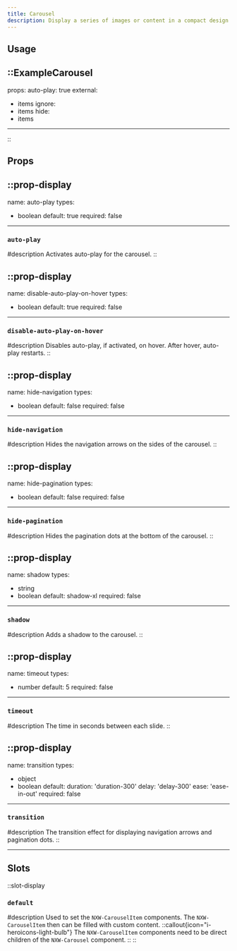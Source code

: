 ```yaml
---
title: Carousel
description: Display a series of images or content in a compact design.
---
```


## Usage

::ExampleCarousel
---
props:
  auto-play: true
external:
  - items
ignore:
  - items
hide:
  - items
---
::

## Props

::prop-display
---
name: auto-play
types:
  - boolean
default: true
required: false
---
### `auto-play`
#description
  Activates auto-play for the carousel.
::

::prop-display
---
name: disable-auto-play-on-hover
types:
  - boolean
default: true
required: false
---
### `disable-auto-play-on-hover`
#description
  Disables auto-play, if activated, on hover. After hover, auto-play restarts.
::

::prop-display
---
name: hide-navigation
types:
  - boolean
default: false
required: false
---
### `hide-navigation`
#description
  Hides the navigation arrows on the sides of the carousel.
::

::prop-display
---
name: hide-pagination
types:
  - boolean
default: false
required: false
---
### `hide-pagination`
#description
  Hides the pagination dots at the bottom of the carousel.
::

::prop-display
---
name: shadow
types:
  - string
  - boolean
default: shadow-xl
required: false
---
### `shadow`
#description
  Adds a shadow to the carousel.
::

::prop-display
---
name: timeout
types:
  - number
default: 5
required: false
---
### `timeout`
#description
  The time in seconds between each slide.
::

::prop-display
---
name: transition
types:
  - object
  - boolean
default:
    duration: 'duration-300'
    delay: 'delay-300'
    ease: 'ease-in-out'
required: false
---
### `transition`
#description
  The transition effect for displaying navigation arrows and pagination dots.
::

---

## Slots

::slot-display
### `default`

#description
  Used to set the `NXW-CarouselItem` components. The `NXW-CarouselItem` then can be filled with custom content.
  ::callout{icon="i-heroicons-light-bulb"}
  The `NXW-CarouselItem` components need to be direct children of the `NXW-Carousel` component.
  ::
::